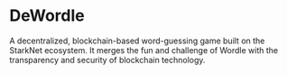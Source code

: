# DeWordle
A decentralized, blockchain-based word-guessing game built on the StarkNet ecosystem. It merges the fun and challenge of Wordle with the transparency and security of blockchain technology.

